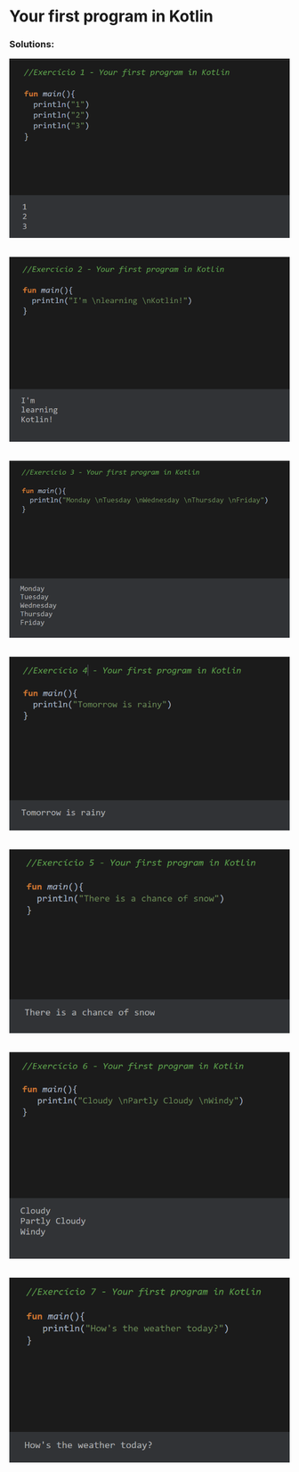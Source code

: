 # Your first program in Kotlin

### Solutions:

   <div><img src="https://github.com/stxrkwas/introducao_a_programacao_kotlin/blob/e320a558510f8eaedf5856ac0f8d1de64f5ad40a/Your_first_program_in_Kotlin/images/exercicio1.png" align="center"></img></div></br></br>
   <div><img src="https://github.com/stxrkwas/introducao_a_programacao_kotlin/blob/e320a558510f8eaedf5856ac0f8d1de64f5ad40a/Your_first_program_in_Kotlin/images/exercicio2.png" align="center"></img></div></br></br>
   <div><img src="https://github.com/stxrkwas/introducao_a_programacao_kotlin/blob/e320a558510f8eaedf5856ac0f8d1de64f5ad40a/Your_first_program_in_Kotlin/images/exercicio3.png" align="center"></img></div></br></br>
   <div><img src="https://github.com/stxrkwas/introducao_a_programacao_kotlin/blob/e320a558510f8eaedf5856ac0f8d1de64f5ad40a/Your_first_program_in_Kotlin/images/exercicio4.png" align="center"></img></div></br></br>
   <div><img src="https://github.com/stxrkwas/introducao_a_programacao_kotlin/blob/e320a558510f8eaedf5856ac0f8d1de64f5ad40a/Your_first_program_in_Kotlin/images/exercicio5.png" align="center"></img></div></br></br>
   <div><img src="https://github.com/stxrkwas/introducao_a_programacao_kotlin/blob/e320a558510f8eaedf5856ac0f8d1de64f5ad40a/Your_first_program_in_Kotlin/images/exercicio6.png" align="center"></img></div></br></br>
   <div><img src="https://github.com/stxrkwas/introducao_a_programacao_kotlin/blob/e320a558510f8eaedf5856ac0f8d1de64f5ad40a/Your_first_program_in_Kotlin/images/exercicio7.png" align="center"></img></div></br></br>
   
   
